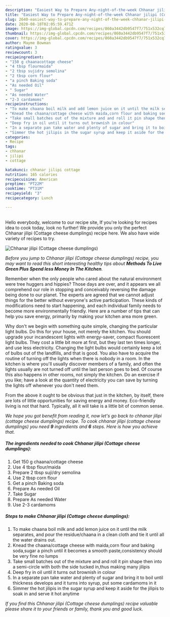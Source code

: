 ```yaml
---
description: "Easiest Way to Prepare Any-night-of-the-week Chhanar jilipi (Cottage cheese dumplings)"
title: "Easiest Way to Prepare Any-night-of-the-week Chhanar jilipi (Cottage cheese dumplings)"
slug: 2640-easiest-way-to-prepare-any-night-of-the-week-chhanar-jilipi-cottage-cheese-dumplings
date: 2020-08-18T02:05:59.471Z
image: https://img-global.cpcdn.com/recipes/860a3442db9547f7/751x532cq70/chhanar-jilipi-cottage-cheese-dumplings-recipe-main-photo.jpg
thumbnail: https://img-global.cpcdn.com/recipes/860a3442db9547f7/751x532cq70/chhanar-jilipi-cottage-cheese-dumplings-recipe-main-photo.jpg
cover: https://img-global.cpcdn.com/recipes/860a3442db9547f7/751x532cq70/chhanar-jilipi-cottage-cheese-dumplings-recipe-main-photo.jpg
author: Mayme Bowman
ratingvalue: 3
reviewcount: 3
recipeingredient:
- "150 g chaanacottage cheese"
- "4 tbsp flourmaida"
- "2 tbsp sujidry semolina"
- "2 tbsp corn flour"
- "a pinch Baking soda"
- "As needed Oil"
- " Sugar"
- "As needed Water"
- "2-3 cardamoms"
recipeinstructions:
- "To make chaana boil milk and add lemon juice on it until the milk separates, and pour the residue/chaana in a clean cloth and tie it until all the water drains out."
- "Knead the chaana/cottage cheese with maida,corn flour and baking soda,sugar a pinch until it becomes a smooth paste,consistency should be very fine no lumps"
- "Take small batches out of the mixture and and roll it pin shape then into a semi-circle with both the side tucked in,thus making many jilipis"
- "Deep fry in oil until it turns out brownish in colour"
- "In a separate pan take water and plenty of sugar and bring it to boil until thickness develops and it turns into syrup, put some cardamoms in it"
- "Simmer the hot jilipis in the sugar syrup and keep it aside for the jilipis to soak in and serve it hot anytime"
categories:
- Recipe
tags:
- chhanar
- jilipi
- cottage

katakunci: chhanar jilipi cottage 
nutrition: 165 calories
recipecuisine: American
preptime: "PT22M"
cooktime: "PT31M"
recipeyield: "3"
recipecategory: Lunch

---
```

<br>
Hello everybody, welcome to our recipe site, If you're looking for recipes idea to cook today, look no further! We provide you only the perfect Chhanar jilipi (Cottage cheese dumplings) recipe here. We also have wide variety of recipes to try.
<br>


![Chhanar jilipi (Cottage cheese dumplings)](https://img-global.cpcdn.com/recipes/860a3442db9547f7/751x532cq70/chhanar-jilipi-cottage-cheese-dumplings-recipe-main-photo.jpg)

<i>Before you jump to Chhanar jilipi (Cottage cheese dumplings) recipe, you may want to read this short interesting healthy tips about 
<strong>Methods To Live Green Plus Spend less Money In The Kitchen</strong>.</i>
</br>

Remember when the only people who cared about the natural environment were tree huggers and hippies? Those days are over, and it appears we all comprehend our role in stopping and conceivably reversing the damage being done to our planet. The experts are agreed that we cannot adjust things for the better without everyone's active participation. These kinds of modifications need to start happening, and each individual family needs to become more environmentally friendly. Here are a number of tips that can help you save energy, primarily by making your kitchen area more green.

Why don't we begin with something quite simple, changing the particular light bulbs. Do this for your house, not merely the kitchen. You should upgrade your incandescent lights with energy-saver, compact fluorescent light bulbs. They cost a little bit more at first, but they last ten times longer, and use less electricity. Changing the light bulbs would certainly keep a lot of bulbs out of the landfills, and that is good. You also have to acquire the routine of turning off the lights when there is nobody in a room. In the kitchen is where you'll usually discover members of a family, and often the lights usually are not turned off until the last person goes to bed. Of course this also happens in other rooms, not simply the kitchen. Do an exercise if you like; have a look at the quantity of electricity you can save by turning the lights off whenever you don't need them.

From the above it ought to be obvious that just in the kitchen, by itself, there are lots of little opportunities for saving energy and money. Eco-friendly living is not that hard. Typically, all it will take is a little bit of common sense.


<i>We hope you got benefit from reading it, now let's go back to chhanar jilipi (cottage cheese dumplings) recipe. To cook chhanar jilipi (cottage cheese dumplings) you need <strong>9</strong> ingredients and <strong>6</strong> steps. Here is how you achieve that.
</i>

##### The ingredients needed to cook Chhanar jilipi (Cottage cheese dumplings):

1. Get 150 g chaana/cottage cheese
1. Use 4 tbsp flour/maida
1. Prepare 2 tbsp suji/dry semolina
1. Use 2 tbsp corn flour
1. Get a pinch Baking soda
1. Prepare As needed Oil
1. Take  Sugar
1. Prepare As needed Water
1. Use 2-3 cardamoms


##### Steps to make Chhanar jilipi (Cottage cheese dumplings):

1. To make chaana boil milk and add lemon juice on it until the milk separates, and pour the residue/chaana in a clean cloth and tie it until all the water drains out.
1. Knead the chaana/cottage cheese with maida,corn flour and baking soda,sugar a pinch until it becomes a smooth paste,consistency should be very fine no lumps
1. Take small batches out of the mixture and and roll it pin shape then into a semi-circle with both the side tucked in,thus making many jilipis
1. Deep fry in oil until it turns out brownish in colour
1. In a separate pan take water and plenty of sugar and bring it to boil until thickness develops and it turns into syrup, put some cardamoms in it
1. Simmer the hot jilipis in the sugar syrup and keep it aside for the jilipis to soak in and serve it hot anytime


<i>If you find this Chhanar jilipi (Cottage cheese dumplings) recipe valuable please share it to your friends or family, thank you and good luck.</i>
